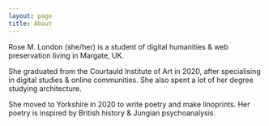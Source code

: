 ```yaml
---
layout: page
title: About
---
```


Rose M. London (she/her) is a student of digital humanities & web preservation living in Margate, UK. 

She graduated from the Courtauld Institute of Art in 2020, after specialising in digital studies & online communities. She also spent a lot of her degree studying architecture.

She moved to Yorkshire in 2020 to write poetry and make linoprints. Her poetry is inspired by British history & Jungian psychoanalysis.
